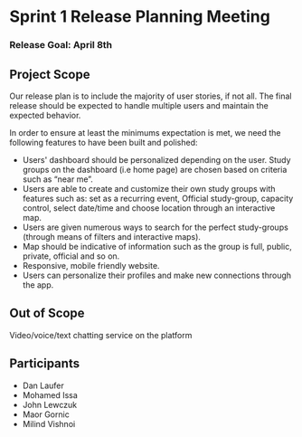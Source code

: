 # Sprint 1 Release Planning Meeting


### Release Goal: April 8th

## Project Scope

Our release plan is to include the majority of user stories, if not all. The final release should be expected to handle multiple users and maintain the expected behavior.

In order to ensure at least the minimums expectation is met, we need the following features to have been built and polished:

- Users' dashboard should be personalized depending on the user. Study groups on the dashboard (i.e home page) are chosen based on criteria such as “near me”.
- Users are able to create and customize their own study groups with features such as: set as a recurring event, Official study-group, capacity control, select date/time and choose location through an interactive map.
- Users are given numerous ways to search for the perfect study-groups (through means of filters and interactive maps).
- Map should be indicative of information such as the group is full, public, private, official and so on.
- Responsive, mobile friendly website.
- Users can personalize their profiles and make new connections through the app.
## Out of Scope

Video/voice/text chatting service on the platform

## Participants
- Dan Laufer
- Mohamed Issa
- John Lewczuk
- Maor Gornic
- Milind Vishnoi
